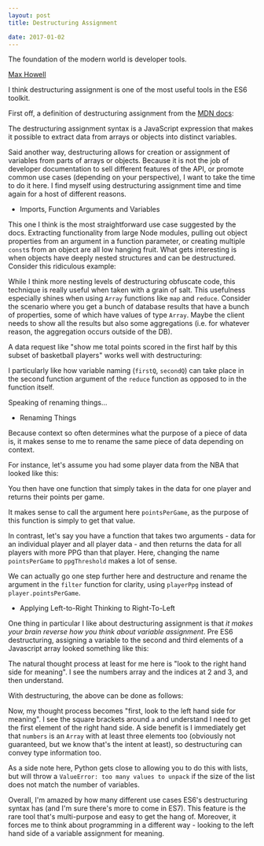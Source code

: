 ```yaml
---
layout: post
title: Destructuring Assignment

date: 2017-01-02
---
```

    
>>
The foundation of the modern world is developer tools.
>>

[Max Howell](https://twitter.com/mxcl/status/619373095199969280?lang=en)

I think destructuring assignment is one of the most useful tools in the ES6 toolkit. 

First off, a definition of destructuring assignment from the [MDN docs](https://developer.mozilla.org/en-US/docs/Web/JavaScript/Reference/Operators/Destructuring_assignment):
 
 >>
 The destructuring assignment syntax is a JavaScript expression that makes it possible to extract data from arrays or objects into distinct variables.
 >>
 
Said another way, destructuring allows for creation or assignment of variables from parts of arrays or objects. Because it is not the job of developer documentation to sell different features of the API, or promote common use cases (depending on your perspective), I want to take the time to do it here. I find myself using destructuring assignment time and time again for a host of different reasons. 

* Imports, Function Arguments and Variables

This one I think is the most straightforward use case suggested by the docs. Extracting functionality from large Node modules, pulling out object properties from an argument in a function parameter, or creating multiple `const`s from an object are all low hanging fruit. What gets interesting is when objects have deeply nested structures and can be destructured. Consider this ridiculous example:

<script src="https://gist.github.com/BenBrostoff/c30b2ef1f5c4022c6b977ef75c1ac590.js"></script>

While I think more nesting levels of destructuring obfuscate code, this technique is really useful when taken with a grain of salt. This usefulness especially shines when using `Array` functions like `map` and `reduce`. Consider the scenario where you get a bunch of database results that have a bunch of properties, some of which have values of type `Array`. Maybe the client needs to show all the results but also some aggregations (i.e. for whatever reason, the aggregation occurs outside of the DB).

A data request like "show me total points scored in the first half by this subset of basketball players" works well with destructuring:

<script src="https://gist.github.com/BenBrostoff/ae147b4908812281305a40a760f76aaf.js"></script>

I particularly like how variable naming (`firstQ`, `secondQ`) can take place in the second function argument of the `reduce` function as opposed to in the function itself.

Speaking of renaming things...

* Renaming Things

Because context so often determines what the purpose of a piece of data is, it makes sense to me to rename the same piece of data depending on context.

For instance, let's assume you had some player data from the NBA that looked like this:

<script src="https://gist.github.com/BenBrostoff/2604218271ca8d8b60577e76be6f8735.js"></script>

You then have one function that simply takes in the data for one player and returns their points per game.

<script src="https://gist.github.com/BenBrostoff/041e34686f448133840c6bc94b95c62f.js"></script>

It makes sense to call the argument here `pointsPerGame`, as the purpose of this function is simply to get that value. 

In contrast, let's say you have a function that takes two arguments - data for an individual player and all player data - and then returns the data for all players with more PPG than that player. Here, changing the name `pointsPerGame` to `ppgThreshold` makes a lot of sense.

<script src="https://gist.github.com/BenBrostoff/0f2e87a7a72043c17183035ec865272e.js"></script>

We can actually go one step further here and destructure and rename the argument in the `filter` function for clarity, using `playerPpg` instead of `player.pointsPerGame`.

<script src="https://gist.github.com/BenBrostoff/e0b5b1a6c94f58e5a26ae74c33688c89.js"></script>

* Applying Left-to-Right Thinking to Right-To-Left

One thing in particular I like about destructuring assignment is that *it makes your brain reverse how you think about variable assignment*. Pre ES6 destructuring, assigning a variable to the second and third elements of a Javascript array looked something like this:

<script src="https://gist.github.com/BenBrostoff/d09ea100babb266b1c8b918348faf534.js"></script>

The natural thought process at least for me here is "look to the right hand side for meaning". I see the numbers array and the indices at 2 and 3, and then understand.

<script src="https://gist.github.com/BenBrostoff/d09ea100babb266b1c8b918348faf534.js"></script>

With destructuring, the above can be done as follows:

Now, my thought process becomes "first, look to the left hand side for meaning". I see the square brackets around `a` and understand I need to get the first element of the right hand side. A side benefit is I immediately get that `numbers` is an `Array` with at least three elements too (obviously not guaranteed, but we know that's the intent at least), so destructuring can convey type information too.

<script src="https://gist.github.com/BenBrostoff/600e5c1e6b3e33a420829b3bb3062fd6.js"></script>

 As a side note here, Python gets close to allowing you to do this with lists, but will throw a `ValueError: too many values to unpack` if the size of the list does not match the number of variables. 
    
Overall, I'm amazed by how many different use cases ES6's destructuring syntax has (and I'm sure there's more to come in ES7). This feature is the rare tool that's multi-purpose and easy to get the hang of. Moreover, it forces me to think about programming in a different way - looking to the left hand side of a variable assignment for meaning.

